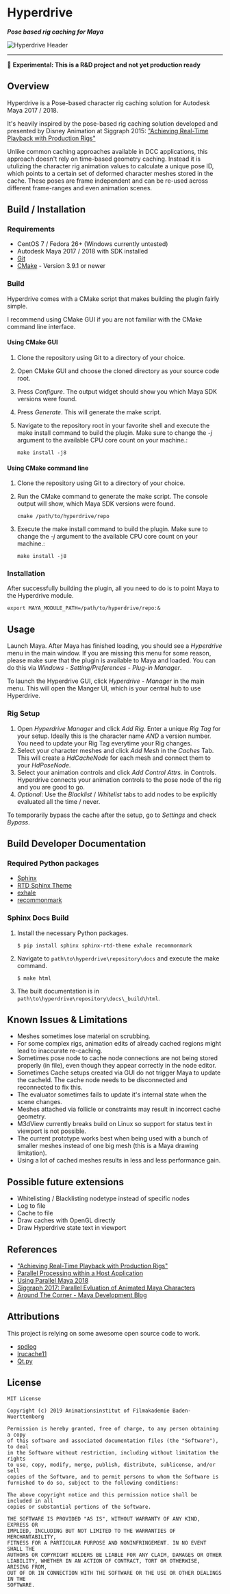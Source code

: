 # Hyperdrive
***Pose based rig caching for Maya***

![Hyperdrive Header](http://timlehr.com/wp-content/uploads/2019/04/hd-header-mockup.png)

---

:hammer: **Experimental: This is a R&D project and not yet production ready**

## Overview

Hyperdrive is a Pose-based character rig caching solution for Autodesk Maya 2017 / 2018.
 
It's heavily inspired by the pose-based rig caching solution developed and presented by Disney Animation at Siggraph 2015: ["Achieving Real-Time Playback with Production Rigs"](https://dl.acm.org/citation.cfm?id=2792519)

Unlike common caching approaches available in DCC applications, this approach doesn't rely on time-based geometry caching. Instead it is utulizing the character rig animation values to calculate a unique pose ID, which points to a certain set of deformed character meshes stored in the cache. These poses are frame independent and can be re-used across different frame-ranges and even animation scenes.

## Build / Installation

### Requirements

- CentOS 7 / Fedora 26+ (Windows currently untested)
- Autodesk Maya 2017 / 2018 with SDK installed
- [Git](https://git-scm.com)
- [CMake](https://cmake.org) - Version 3.9.1 or newer

### Build

Hyperdrive comes with a CMake script that makes building the plugin fairly simple.

I recommend using CMake GUI if you are not familiar with the CMake command line interface.

#### Using CMake GUI

1. Clone the repository using Git to a directory of your choice.
2. Open CMake GUI and choose the cloned directory as your source code root.
3. Press _Configure_. The output widget should show you which Maya SDK versions were found.
4. Press _Generate_. This will generate the make script.
5. Navigate to the repository root in your favorite shell and execute the make install command to build the plugin. 
Make sure to change the _-j_ argument to the available CPU core count on your machine.:

    `make install -j8`


#### Using CMake command line

1. Clone the repository using Git to a directory of your choice.
2. Run the CMake command to generate the make script. The console output will show, which Maya SDK versions were found.

    `cmake /path/to/hyperdrive/repo`

3. Execute the make install command to build the plugin. 
Make sure to change the _-j_ argument to the available CPU core count on your machine.:

    `make install -j8`

### Installation

After successfully building the plugin, all you need to do is to point Maya to the Hyperdrive module.

`export MAYA_MODULE_PATH=/path/to/hyperdrive/repo:&`

## Usage

Launch Maya. After Maya has finished loading, you should see a _Hyperdrive_ menu in the main window. If you are missing this menu for some reason, please make sure that the plugin is available to Maya and loaded. You can do this via _Windows - Setting/Preferences - Plug-in Manager_.

To launch the Hyperdrive GUI, click _Hyperdrive - Manager_ in the main menu. This will open the Manger UI, which is your central hub to use Hyperdrive.

### Rig Setup

1. Open _Hyperdrive Manager_ and click _Add Rig_. Enter a unique _Rig Tag_ for your setup. Ideally this is the character name _AND_ a version number. You need to update your Rig Tag everytime your Rig changes.
2. Select your character meshes and click _Add Mesh_ in the _Caches_ Tab. This will create a _HdCacheNode_ for each mesh and connect them to your _HdPoseNode_.
3. Select your animation controls and click _Add Control Attrs._ in Controls. Hyperdrive connects your animation controls to the pose node of the rig and you are good to go.
4. _Optional_: Use the _Blacklist_ / _Whitelist_ tabs to add nodes to be explicitly evaluated all the time / never.

To temporarily bypass the cache after the setup, go to _Settings_ and check _Bypass_.

## Build Developer Documentation

### Required Python packages

- [Sphinx](https://pypi.org/project/Sphinx/) 
- [RTD Sphinx Theme](https://pypi.org/project/sphinx-rtd-theme/)
- [exhale](https://pypi.org/project/exhale/)
- [recommonmark](https://pypi.org/project/recommonmark/)

### Sphinx Docs Build

1. Install the necessary Python packages.

    ```
    $ pip install sphinx sphinx-rtd-theme exhale recommonmark
    ```

2. Navigate to ``path\to\hyperdrive\repository\docs`` and execute the make command.

    ```
    $ make html
    ```

3. The built documentation is in ``path\to\hyperdrive\repository\docs\_build\html``.

## Known Issues & Limitations

- Meshes sometimes lose material on scrubbing.
- For some complex rigs, animation edits of already cached regions might lead to inaccurate re-caching.
- Sometimes pose node to cache node connections are not being stored properly (in file), even though they appear correctly in the node editor.
- Sometimes Cache setups created via GUI do not trigger Maya to update the cacheId. The cache node needs to be disconnected and reconnected to fix this.
- The evaluator sometimes fails to update it's internal state when the scene changes.
- Meshes attached via follicle or constraints may result in incorrect cache geometry.
- M3dView currently breaks build on Linux so support for status text in viewport is not possible.
- The current prototype works best when being used with a bunch of smaller meshes instead of one big mesh (this is a Maya drawing limitation).
- Using a lot of cached meshes results in less and less performance gain.


## Possible future extensions

- Whitelisting / Blacklisting nodetype instead of specific nodes
- Log to file
- Cache to file 
- Draw caches with OpenGL directly
- Draw Hyperdrive state text in viewport

## References
- ["Achieving Real-Time Playback with Production Rigs"](https://dl.acm.org/citation.cfm?id=2792519)
- [Parallel Processing within a Host Application](http://www.multithreadingandvfx.org/course_notes/2017/disney_MultiThreading_SIGGRAPH2017.pdf)
- [Using Parallel Maya 2018](http://download.autodesk.com/us/company/files/2018/UsingParallelMaya.pdf)
- [Siggraph 2017: Parallel Evluation of Animated Maya Characters](http://www.multithreadingandvfx.org/course_notes/2017/ParallelMaya_SIGGRAPH_2017.pdf)
- [Around The Corner - Maya Development Blog](https://around-the-corner.typepad.com)

## Attributions

This project is relying on some awesome open source code to work.

- [spdlog](https://github.com/gabime/spdlog)
- [lrucache11](https://github.com/mohaps/lrucache11)
- [Qt.py](https://github.com/mottosso/Qt.py)

## License

```
MIT License

Copyright (c) 2019 Animationsinstitut of Filmakademie Baden-Wuerttemberg

Permission is hereby granted, free of charge, to any person obtaining a copy
of this software and associated documentation files (the "Software"), to deal
in the Software without restriction, including without limitation the rights
to use, copy, modify, merge, publish, distribute, sublicense, and/or sell
copies of the Software, and to permit persons to whom the Software is
furnished to do so, subject to the following conditions:

The above copyright notice and this permission notice shall be included in all
copies or substantial portions of the Software.

THE SOFTWARE IS PROVIDED "AS IS", WITHOUT WARRANTY OF ANY KIND, EXPRESS OR
IMPLIED, INCLUDING BUT NOT LIMITED TO THE WARRANTIES OF MERCHANTABILITY,
FITNESS FOR A PARTICULAR PURPOSE AND NONINFRINGEMENT. IN NO EVENT SHALL THE
AUTHORS OR COPYRIGHT HOLDERS BE LIABLE FOR ANY CLAIM, DAMAGES OR OTHER
LIABILITY, WHETHER IN AN ACTION OF CONTRACT, TORT OR OTHERWISE, ARISING FROM,
OUT OF OR IN CONNECTION WITH THE SOFTWARE OR THE USE OR OTHER DEALINGS IN THE
SOFTWARE.
```
